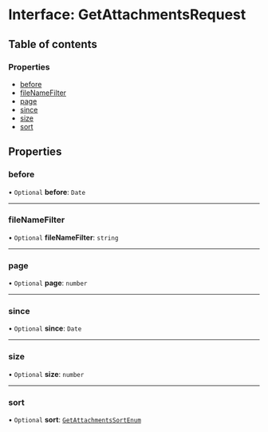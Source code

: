 # Interface: GetAttachmentsRequest

## Table of contents

### Properties

- [before](GetAttachmentsRequest.md#before)
- [fileNameFilter](GetAttachmentsRequest.md#filenamefilter)
- [page](GetAttachmentsRequest.md#page)
- [since](GetAttachmentsRequest.md#since)
- [size](GetAttachmentsRequest.md#size)
- [sort](GetAttachmentsRequest.md#sort)

## Properties

### before

• `Optional` **before**: `Date`

___

### fileNameFilter

• `Optional` **fileNameFilter**: `string`

___

### page

• `Optional` **page**: `number`

___

### since

• `Optional` **since**: `Date`

___

### size

• `Optional` **size**: `number`

___

### sort

• `Optional` **sort**: [`GetAttachmentsSortEnum`](../enums/GetAttachmentsSortEnum.md)
